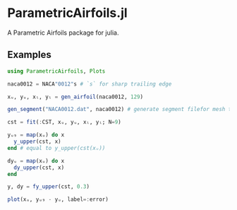 # ParametricAirfoils.jl #

A Parametric Airfoils package for julia.

## Examples ##

```julia
using ParametricAirfoils, Plots

naca0012 = NACA"0012"s # `s` for sharp trailing edge

xᵤ, yᵤ, xₗ, yₗ = gen_airfoil(naca0012, 129)

gen_segment("NACA0012.dat", naca0012) # generate segment filefor mesh tools

cst = fit(:CST, xᵤ, yᵤ, xₗ, yₗ; N=9)

yᵤ₉ = map(xᵤ) do x
  y_upper(cst, x)
end # equal to y_upper(cst(xᵤ))

dyᵤ = map(xᵤ) do x
  dy_upper(cst, x)
end

y, dy = fy_upper(cst, 0.3)

plot(xᵤ, yᵤ₉ - yᵤ, label=:error)
```
